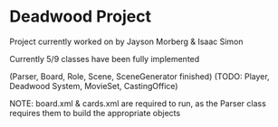 # Deadwood Project

Project currently worked on by Jayson Morberg & Isaac Simon

Currently 5/9 classes have been fully implemented

(Parser, Board, Role, Scene, SceneGenerator finished)
(TODO: Player, Deadwood System, MovieSet, CastingOffice)

NOTE: board.xml & cards.xml are required to run, as the Parser class requires
them to build the appropriate objects